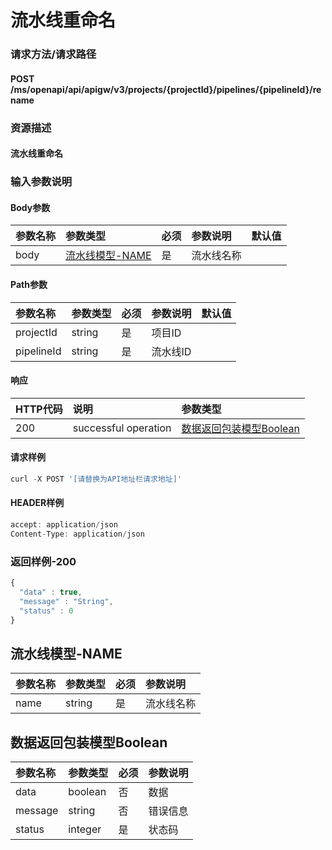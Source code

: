 # 流水线重命名

### 请求方法/请求路径

#### POST  /ms/openapi/api/apigw/v3/projects/{projectId}/pipelines/{pipelineId}/rename

### 资源描述

#### 流水线重命名

### 输入参数说明

#### Body参数

| 参数名称 | 参数类型 | 必须 | 参数说明 | 默认值 |
| :--- | :--- | :--- | :--- | :--- |
| body | [流水线模型-NAME](pipeline-renaming.md) | 是 | 流水线名称 |  |

#### Path参数

| 参数名称 | 参数类型 | 必须 | 参数说明 | 默认值 |
| :--- | :--- | :--- | :--- | :--- |
| projectId | string | 是 | 项目ID |  |
| pipelineId | string | 是 | 流水线ID |  |

#### 响应

| HTTP代码 | 说明 | 参数类型 |
| :--- | :--- | :--- |
| 200 | successful operation | [数据返回包装模型Boolean](pipeline-renaming.md) |

#### 请求样例

```javascript
curl -X POST '[请替换为API地址栏请求地址]'
```

#### HEADER样例

```javascript
accept: application/json
Content-Type: application/json
```

### 返回样例-200

```javascript
{
  "data" : true,
  "message" : "String",
  "status" : 0
}
```

## 流水线模型-NAME

| 参数名称 | 参数类型 | 必须 | 参数说明 |
| :--- | :--- | :--- | :--- |
| name | string | 是 | 流水线名称 |

## 数据返回包装模型Boolean

| 参数名称 | 参数类型 | 必须 | 参数说明 |
| :--- | :--- | :--- | :--- |
| data | boolean | 否 | 数据 |
| message | string | 否 | 错误信息 |
| status | integer | 是 | 状态码 |


